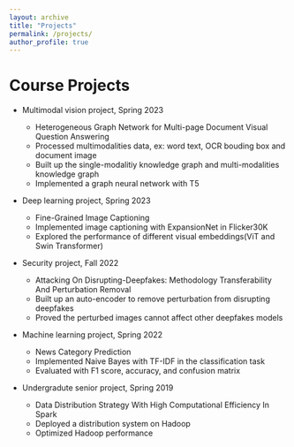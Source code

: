 ```yaml
---
layout: archive
title: "Projects"
permalink: /projects/
author_profile: true
---
```


Course Projects
===============

- Multimodal vision project, Spring 2023
  - Heterogeneous Graph Network for Multi-page Document Visual Question Answering
  - Processed multimodalities data, ex: word text, OCR bouding box and document image
  - Built up the single-modalitiy knowledge graph and multi-modalities knowledge graph
  - Implemented a graph neural network with T5

- Deep learning project, Spring 2023
  - Fine-Grained Image Captioning
  - Implemented image captioning with ExpansionNet in Flicker30K
  - Explored the performance of different visual embeddings(ViT and Swin Transformer)

- Security project, Fall 2022
  - Attacking On Disrupting-Deepfakes: Methodology Transferability And Perturbation Removal
  - Built up an auto-encoder to remove perturbation from disrupting deepfakes
  - Proved the perturbed images cannot affect other deepfakes models

- Machine learning project, Spring 2022
  - News Category Prediction
  - Implemented Naive Bayes with TF-IDF in the classification task
  - Evaluated with F1 score, accuracy, and confusion matrix

- Undergradute senior project, Spring 2019
  - Data Distribution Strategy With High Computational Efficiency In Spark
  - Deployed a distribution system on Hadoop
  - Optimized Hadoop performance

